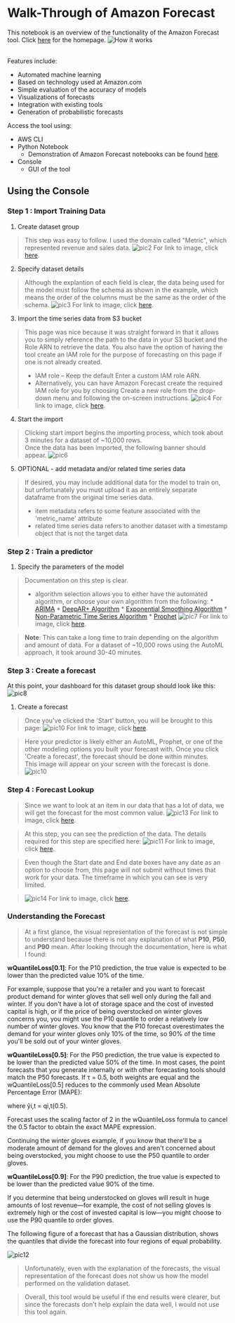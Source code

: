 
# Walk-Through of Amazon Forecast
This notebook is an overview of the functionality of the Amazon Forecast tool. Click [here](https://aws.amazon.com/forecast/) for the homepage. 
![How it works](https://d1.awsstatic.com/r2018/r/seer/diagrams/Seer_HowitWorks_Final.44b02658b17d05e9242b450b220f6e0ca4065638.png)

<br> Features include:
* Automated machine learning
* Based on technology used at Amazon.com
* Simple evaluation of the accuracy of models
* Visualizations of forecasts
* Integration with existing tools
* Generation of probabilistic forecasts

Access the tool using:
* AWS CLI
* Python Notebook
    * Demonstration of Amazon Forecast notebooks can be found [here](https://github.com/aws-samples/amazon-forecast-samples).
* Console
    * GUI of the tool

## Using the Console

### Step 1 : Import Training Data
1. Create dataset group
> This step was easy to follow. I used the domain called "Metric", which represented revenue and sales data.
![pic2](pictures/dataset_group.png)
For link to image, click [here](https://github.com/ereppond/AWS_Forecast_Review/blob/master/pictures/dataset_group.PNG).

2. Specify dataset details
> Although the explantion of each field is clear, the data being used for the model must follow the schema as shown in the example, which means the order of the columns must be the same as the order of the schema.
![pic3](pictures/dataset_details.png)
For link to image, click [here](https://github.com/ereppond/AWS_Forecast_Review/blob/master/pictures/dataset_details.PNG).

3. Import the time series data from S3 bucket
> This page was nice because it was straight forward in that it allows you to simply reference the path to the data in your S3 bucket and the Role ARN to retrieve the data. You also have the option of having the tool create an IAM role for the purpose of forecasting on this page if one is not already created. 
> * IAM role – Keep the default Enter a custom IAM role ARN.
> * Alternatively, you can have Amazon Forecast create the required IAM role for you by choosing Create a new role from the drop-down menu and following the on-screen instructions.
![pic4](pictures/import_time_series_data.png)
For link to image, click [here](https://github.com/ereppond/AWS_Forecast_Review/blob/master/pictures/import_time_series_data.PNG).

4. Start the import
> Clicking start import begins the importing process, which took about 3 minutes for a dataset of ~10,000 rows. 
<br> Once the data has been imported, the following banner should appear. ![pic6](https://docs.aws.amazon.com/forecast/latest/dg/images/gs-step1-imported-banner.png)

5. OPTIONAL - add metadata and/or related time series data
> If desired, you may include additional data for the model to train on, but unfortunately you must upload it as an entirely separate dataframe from the original time series data. <br>
> * item metadata refers to some feature associated with the 'metric_name' attribute
> * related time series data refers to another dataset with a timestamp object that is not the target data

### Step 2 : Train a predictor

1. Specify the parameters of the model
> Documentation on this step is clear. 
> * algorithm selection allows you to either have the automated algorithm, or choose your own algorithm from the following: 
     * [ARIMA](https://docs.aws.amazon.com/forecast/latest/dg/aws-forecast-recipe-arima.html)
     * [DeepAR+ Algorithm](https://docs.aws.amazon.com/forecast/latest/dg/aws-forecast-recipe-deeparplus.html)
     * [Exponential Smoothing Algorithm](https://docs.aws.amazon.com/forecast/latest/dg/aws-forecast-recipe-ets.html)
     * [Non-Parametric Time Series Algorithm](https://docs.aws.amazon.com/forecast/latest/dg/aws-forecast-recipe-npts.html)
     * [Prophet](https://docs.aws.amazon.com/forecast/latest/dg/aws-forecast-recipe-prophet.html)
![pic7](pictures/train_predictor.png)
For link to image, click [here](https://github.com/ereppond/AWS_Forecast_Review/blob/master/pictures/train_predictor.PNG).

> **Note**: This can take a long time to train depending on the algorithm and amount of data. For a dataset of ~10,000 rows using the AutoML approach, it took around 30-40 minutes. 

### Step 3 : Create a forecast

At this point, your dashboard for this dataset group should look like this: ![pic8](https://docs.aws.amazon.com/forecast/latest/dg/images/gs-step3-trained.png)

1. Create a forecast
> Once you've clicked the 'Start' button, you will be brought to this page:
![pic10](pictures/forecast_details.png)
For link to image, click [here](https://github.com/ereppond/AWS_Forecast_Review/blob/master/pictures/forecast_details.PNG).


> Here your predictor is likely either an AutoML, Prophet, or one of the other modeling options you built your forecast with. Once you click 'Create a forecast', the forecast should be done within minutes. <br> This image will appear on your screen with the forecast is done. ![pic10](https://docs.aws.amazon.com/forecast/latest/dg/images/gs-step3-created-banner.png)

### Step 4 : Forecast Lookup
> Since we want to look at an item in our data that has a lot of data, we will get the forecast for the most common value. ![pic13](pictures/value_counts.png)
For link to image, click [here](https://github.com/ereppond/AWS_Forecast_Review/blob/master/pictures/value_counts.PNG).

> At this step, you can see the prediction of the data. The details required for this step are specified here: ![pic11](pictures/forecast_lookup_details.png)
For link to image, click [here](https://github.com/ereppond/AWS_Forecast_Review/blob/master/pictures/forecast_lookup_details.PNG).

> Even though the Start date and End date boxes have any date as an option to choose from, this page will not submit without times that work for your data. The timeframe in which you can see is very limited. 

> ![pic14](pictures/forecast_visuals.png)
For link to image, click [here](https://github.com/ereppond/AWS_Forecast_Review/blob/master/pictures/forecast_visuals.PNG).

### Understanding the Forecast
> At a first glance, the visual representation of the forecast is not simple to understand because there is not any explanation of what **P10**, **P50**, and **P90** mean. After looking through the documentation, here is what I found: 


**wQuantileLoss[0.1]**: For the P10 prediction, the true value is expected to be lower than the predicted value 10% of the time.

For example, suppose that you're a retailer and you want to forecast product demand for winter gloves that sell well only during the fall and winter. If you don't have a lot of storage space and the cost of invested capital is high, or if the price of being overstocked on winter gloves concerns you, you might use the P10 quantile to order a relatively low number of winter gloves. You know that the P10 forecast overestimates the demand for your winter gloves only 10% of the time, so 90% of the time you'll be sold out of your winter gloves.

**wQuantileLoss[0.5]**: For the P50 prediction, the true value is expected to be lower than the predicted value 50% of the time. In most cases, the point forecasts that you generate internally or with other forecasting tools should match the P50 forecasts. If τ = 0.5, both weights are equal and the wQuantileLoss[0.5] reduces to the commonly used Mean Absolute Percentage Error (MAPE):


where ŷi,t = qi,t(0.5).

Forecast uses the scaling factor of 2 in the wQuantileLoss formula to cancel the 0.5 factor to obtain the exact MAPE expression.

Continuing the winter gloves example, if you know that there'll be a moderate amount of demand for the gloves and aren't concerned about being overstocked, you might choose to use the P50 quantile to order gloves.

**wQuantileLoss[0.9]**: For the P90 prediction, the true value is expected to be lower than the predicted value 90% of the time.

If you determine that being understocked on gloves will result in huge amounts of lost revenue—for example, the cost of not selling gloves is extremely high or the cost of invested capital is low—you might choose to use the P90 quantile to order gloves.

The following figure of a forecast that has a Gaussian distribution, shows the quantiles that divide the forecast into four regions of equal probability.

![pic12](https://docs.aws.amazon.com/forecast/latest/dg/images/metrics-gaussian.png)

> Unfortunately, even with the explanation of the forecasts, the visual representation of the forecast does not show us how the model performed on the validation dataset. 

> Overall, this tool would be useful if the end results were clearer, but since the forecasts don't help explain the data well, I would not use this tool again. 


```python

```
